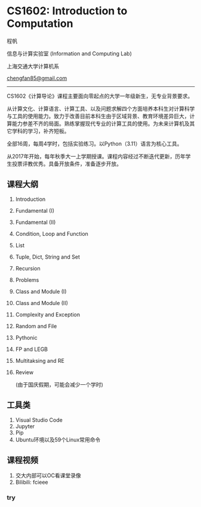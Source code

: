 # CS1602: Introduction to Computation
程帆

信息与计算实验室 (Information and Computing Lab)

上海交通大学计算机系

chengfan85@gmail.com

---

CS1602《计算导论》课程主要面向零起点的大学一年级新生，无专业背景要求。

从计算文化、计算语言、计算工具、以及问题求解四个方面培养本科生对计算科学与工具的使用能力。致力于改善目前本科生由于区域背景、教育环境差异巨大，计算能力参差不齐的局面。熟练掌握现代专业的计算工具的使用。为未来计算机及其它学科的学习，补齐短板。

全部16周，每周4学时，包括实验练习。以Python（3.11）语言为核心工具。

从2017年开始，每年秋季大一上学期授课。课程内容经过不断迭代更新，历年学生投票评教优秀。具备开放条件，准备逐步开放。

## 课程大纲 

1. Introduction

2. Fundamental (I)

3. Fundamental (II)

4. Condition, Loop and Function

5. List

6. Tuple, Dict, String and Set

7. Recursion

8. Problems

9. Class and Module (I)

10. Class and Module (II)

11. Complexity and Exception

12. Random and File

13. Pythonic

14. FP and LEGB

15. Multitaksing and RE

16. Review

    (由于国庆假期，可能会减少一个学时)

## 工具类

1. Visual Studio Code
2. Jupyter
3. Pip
4. Ubuntu环境以及59个Linux常用命令

## 课程视频

1. 交大内部可以OC看课堂录像
2. Bilibili: fcieee
### try